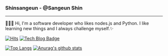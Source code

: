 ### Shinsangeun - @Sangeun Shin
---

👩🏻‍💻 Hi, I'm a software developer who likes nodes.js and Python. I like learning new things and I always challenge myself.✨

[![Hits](https://hits.seeyoufarm.com/api/count/incr/badge.svg?url=https%3A%2F%2Fgithub.com%2Fshinsangeun&count_bg=%2379C83D&title_bg=%23555555&icon=&icon_color=%23E7E7E7&title=hits&edge_flat=false)](https://hits.seeyoufarm.com) [![Tech Blog Badge](http://img.shields.io/badge/-Tech%20blog-black?style=flat-square&logo=github&link=https://shinsangeun.github.io/)](https://shinsangeun.github.io/)

[![Top Langs](https://github-readme-stats.vercel.app/api/top-langs/?username=shinsangeun)](https://github.com/shinsangeun/shinsangeun) [![Anurag's github stats](https://github-readme-stats.vercel.app/api?username=shinsangeun)](https://github.com/shinsangeun/shinsangeun)
 
<!--
**shinsangeun/shinsangeun** is a ✨ _special_ ✨ repository because its `README.md` (this file) appears on your GitHub profile.

Here are some ideas to get you started:

- 🔭 I’m currently working on ...
- 🌱 I’m currently learning ...
- 👯 I’m looking to collaborate on ...
- 🤔 I’m looking for help with ...
- 💬 Ask me about ...
- 📫 How to reach me: ...
- 😄 Pronouns: ...
- ⚡ Fun fact: ...
-->
